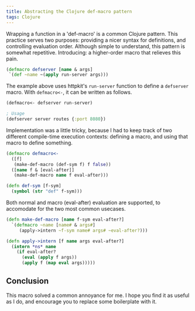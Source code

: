 ```yaml
---
title: Abstracting the Clojure def-macro pattern
tags: Clojure
---
```


Wrapping a function in a 'def-macro' is a common Clojure pattern.
This practice serves two purposes: providing a nicer syntax for definitions, and controlling evaluation order. Although simple to understand, this pattern is somewhat repetitive. Introducing: a higher-order macro that relieves this pain.

<!-- more -->

```clojure
(defmacro defserver [name & args]
 `(def ~name ~(apply run-server args)))
```

The example above uses httpkit's `run-server` function to define a `defserver` macro. With `defmacro<-`, it can be written as follows.

```clojure
(defmacro<- defserver run-server)

; Usage
(defserver server routes {:port 8080})
```

Implementation was a little tricky, because I had to keep track of two different compile-time execution contexts: defining a macro, and using that macro to define something.

```clojure
(defmacro defmacro<-
  ([f]
   (make-def-macro (def-sym f) f false))
  ([name f & [eval-after]]
   (make-def-macro name f eval-after)))

(defn def-sym [f-sym]
  (symbol (str "def" f-sym)))

```

Both normal and macro (eval-after) evaluation are supported, to accomodate for the two most common usecases.

```clojure
(defn make-def-macro [name f-sym eval-after?]
  `(defmacro ~name [name# & args#]
     (apply->intern ~f-sym name# args# ~eval-after?)))

(defn apply->intern [f name args eval-after?]
  (intern *ns* name
    (if eval-after?
      (eval (apply f args))
      (apply f (map eval args)))))
```

## Conclusion
This macro solved a common annoyance for me.
I hope you find it as useful as I do, and encourage you to replace some boilerplate with it.
